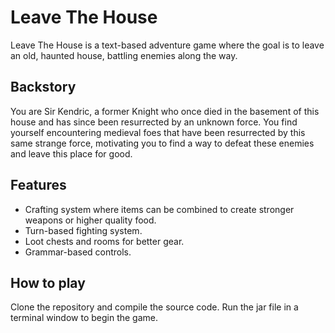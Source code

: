 # Leave The House
Leave The House is a text-based adventure game where the goal is to leave an old, haunted house, battling enemies along the way.

## Backstory
You are Sir Kendric, a former Knight who once died in the basement of this house and has since been resurrected by an unknown force. You find yourself encountering medieval foes that have been resurrected by this same strange force, motivating you to find a way to defeat these enemies and leave this place for good.

## Features
* Crafting system where items can be combined to create stronger weapons or higher quality food.
* Turn-based fighting system.
* Loot chests and rooms for better gear.
* Grammar-based controls.

## How to play
Clone the repository and compile the source code. Run the jar file in a terminal window to begin the game.

